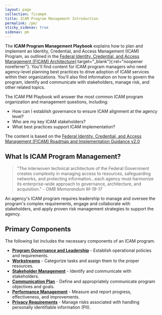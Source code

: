 ```yaml
---
layout: page
collection: ficampm
title: ICAM Program Management Introduction
permalink: /pm/
sticky_sidenav: true
sidenav: pm
---
```


The **ICAM Program Management Playbook** explains how to plan and implement an Identity, Credential, and Access Management (ICAM) Program, as outlined in the [Federal Identity, Credential, and Access Management (FICAM) Architecture]({{site.baseurl}}/why/icam/){:target="_blank"}{:rel="noopener noreferrer"}. You'll find content for ICAM program managers who need agency-level planning best practices to drive adoption of ICAM services within their organizations. You'll also find information on how to govern the program, identify and communicate with stakeholders, manage risk, and other related topics.

The ICAM PM Playbook will answer the most common ICAM program organization and management questions, including:

- How can I establish governance to ensure ICAM alignment at the agency level?
- Who are my key ICAM stakeholders?
- What best practices support ICAM implementation?

The content is based on the [Federal Identity, Credential, and Access Management (FICAM) Roadmap and Implementation Guidance v2.0]({{site.baseurl}}/docs/roadmap-ficam.pdf)

## What Is ICAM Program Management?

> "The interwoven technical architecture of the Federal Government creates complexity in managing access to resources, safeguarding networks, and protecting information...each agency must harmonize its enterprise-wide approach to governance, architecture, and acquisition." - *OMB Memorandum M-19-17*

An agency's ICAM program requires leadership to manage and oversee the program's complex requirements, engage and collaborate with stakeholders, and apply proven risk management strategies to support the agency.

## Primary Components

The following list includes the necessary components of an ICAM program.

- [**Program Governance and Leadership**]({{site.baseurl}}/pm/governance/) - Establish operational policies and requirements.
- [**Workstreams**]({{site.baseurl}}/pm/workstreams/) - Categorize tasks and assign them to the proper resources.
- [**Stakeholder Management**]({{site.baseurl}}/pm/stakeholders/) - Identify and communicate with stakeholders.
- [**Communication Plan**]({{site.baseurl}}/pm/comm/) - Define and appropriately communicate program objectives and goals.
- [**Performance Management**]({{site.baseurl}}/pm/performance/) - Measure and report progress, effectiveness, and improvements.
- [**Privacy Requirements**]({{site.baseurl}}/pm/privacy/) - Manage risks associated with handling personally identifiable information (PII).
